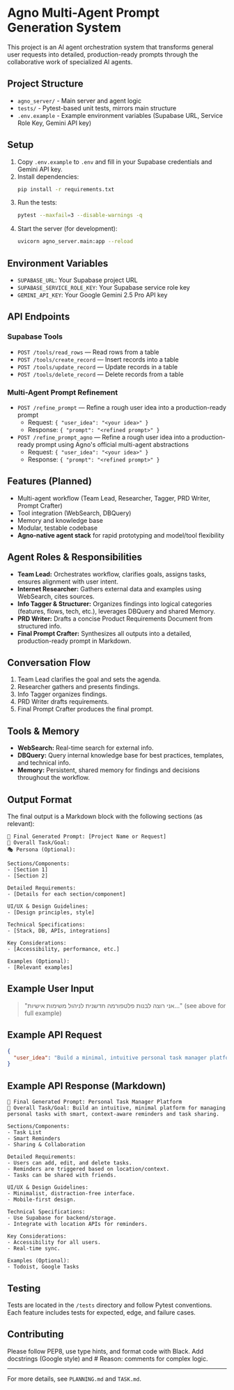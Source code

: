 # Agno Multi-Agent Prompt Generation System

This project is an AI agent orchestration system that transforms general user requests into detailed, production-ready prompts through the collaborative work of specialized AI agents.

## Project Structure
- `agno_server/` - Main server and agent logic
- `tests/` - Pytest-based unit tests, mirrors main structure
- `.env.example` - Example environment variables (Supabase URL, Service Role Key, Gemini API key)

## Setup
1. Copy `.env.example` to `.env` and fill in your Supabase credentials and Gemini API key.
2. Install dependencies:
   ```sh
   pip install -r requirements.txt
   ```
3. Run the tests:
   ```sh
   pytest --maxfail=3 --disable-warnings -q
   ```
4. Start the server (for development):
   ```sh
   uvicorn agno_server.main:app --reload
   ```

## Environment Variables
- `SUPABASE_URL`: Your Supabase project URL
- `SUPABASE_SERVICE_ROLE_KEY`: Your Supabase service role key
- `GEMINI_API_KEY`: Your Google Gemini 2.5 Pro API key

## API Endpoints

### Supabase Tools
- `POST /tools/read_rows` — Read rows from a table
- `POST /tools/create_record` — Insert records into a table
- `POST /tools/update_record` — Update records in a table
- `POST /tools/delete_record` — Delete records from a table

### Multi-Agent Prompt Refinement
- `POST /refine_prompt` — Refine a rough user idea into a production-ready prompt
  - Request: `{ "user_idea": "<your idea>" }`
  - Response: `{ "prompt": "<refined prompt>" }`
- `POST /refine_prompt_agno` — Refine a rough user idea into a production-ready prompt using Agno's official multi-agent abstractions
  - Request: `{ "user_idea": "<your idea>" }`
  - Response: `{ "prompt": "<refined prompt>" }`

## Features (Planned)
- Multi-agent workflow (Team Lead, Researcher, Tagger, PRD Writer, Prompt Crafter)
- Tool integration (WebSearch, DBQuery)
- Memory and knowledge base
- Modular, testable codebase
- **Agno-native agent stack** for rapid prototyping and model/tool flexibility

## Agent Roles & Responsibilities
- **Team Lead:** Orchestrates workflow, clarifies goals, assigns tasks, ensures alignment with user intent.
- **Internet Researcher:** Gathers external data and examples using WebSearch, cites sources.
- **Info Tagger & Structurer:** Organizes findings into logical categories (features, flows, tech, etc.), leverages DBQuery and shared Memory.
- **PRD Writer:** Drafts a concise Product Requirements Document from structured info.
- **Final Prompt Crafter:** Synthesizes all outputs into a detailed, production-ready prompt in Markdown.

## Conversation Flow
1. Team Lead clarifies the goal and sets the agenda.
2. Researcher gathers and presents findings.
3. Info Tagger organizes findings.
4. PRD Writer drafts requirements.
5. Final Prompt Crafter produces the final prompt.

## Tools & Memory
- **WebSearch:** Real-time search for external info.
- **DBQuery:** Query internal knowledge base for best practices, templates, and technical info.
- **Memory:** Persistent, shared memory for findings and decisions throughout the workflow.

## Output Format
The final output is a Markdown block with the following sections (as relevant):

```
🚀 Final Generated Prompt: [Project Name or Request]
🎯 Overall Task/Goal:
🎭 Persona (Optional):

Sections/Components:
- [Section 1]
- [Section 2]

Detailed Requirements:
- [Details for each section/component]

UI/UX & Design Guidelines:
- [Design principles, style]

Technical Specifications:
- [Stack, DB, APIs, integrations]

Key Considerations:
- [Accessibility, performance, etc.]

Examples (Optional):
- [Relevant examples]
```

## Example User Input
> "אני רוצה לבנות פלטפורמה חדשנית לניהול משימות אישיות..." (see above for full example)

## Example API Request
```json
{
  "user_idea": "Build a minimal, intuitive personal task manager platform with smart reminders and sharing."
}
```

## Example API Response (Markdown)
```
🚀 Final Generated Prompt: Personal Task Manager Platform
🎯 Overall Task/Goal: Build an intuitive, minimal platform for managing personal tasks with smart, context-aware reminders and task sharing.

Sections/Components:
- Task List
- Smart Reminders
- Sharing & Collaboration

Detailed Requirements:
- Users can add, edit, and delete tasks.
- Reminders are triggered based on location/context.
- Tasks can be shared with friends.

UI/UX & Design Guidelines:
- Minimalist, distraction-free interface.
- Mobile-first design.

Technical Specifications:
- Use Supabase for backend/storage.
- Integrate with location APIs for reminders.

Key Considerations:
- Accessibility for all users.
- Real-time sync.

Examples (Optional):
- Todoist, Google Tasks
```

## Testing
Tests are located in the `/tests` directory and follow Pytest conventions. Each feature includes tests for expected, edge, and failure cases.

## Contributing
Please follow PEP8, use type hints, and format code with Black. Add docstrings (Google style) and # Reason: comments for complex logic.

---
For more details, see `PLANNING.md` and `TASK.md`.
